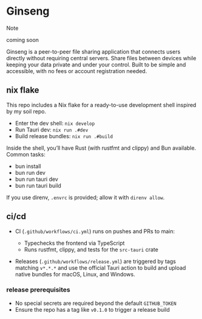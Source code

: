 # Ginseng

> [!NOTE] 
> coming soon

Ginseng is a peer-to-peer file sharing application that connects users directly without requiring central servers. Share files between devices while keeping your data private and under your control. Built to be simple and accessible, with no fees or account registration needed.

## nix flake

This repo includes a Nix flake for a ready-to-use development shell inspired by my soil repo.

- Enter the dev shell: `nix develop`
- Run Tauri dev: `nix run .#dev`
- Build release bundles: `nix run .#build`

Inside the shell, you’ll have Rust (with rustfmt and clippy) and Bun available. Common tasks:

- bun install
- bun run dev
- bun run tauri dev
- bun run tauri build

If you use direnv, `.envrc` is provided; allow it with `direnv allow`.

## ci/cd

- CI (`.github/workflows/ci.yml`) runs on pushes and PRs to main:
	- Typechecks the frontend via TypeScript
	- Runs rustfmt, clippy, and tests for the `src-tauri` crate

- Releases (`.github/workflows/release.yml`) are triggered by tags matching `v*.*.*` and use the official Tauri action to build and upload native bundles for macOS, Linux, and Windows.

### release prerequisites

- No special secrets are required beyond the default `GITHUB_TOKEN`
- Ensure the repo has a tag like `v0.1.0` to trigger a release build